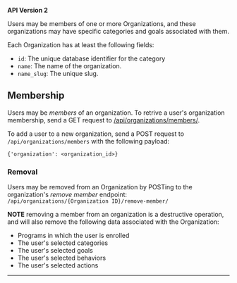 
**API Version 2**

Users may be members of one or more Organizations, and these organizations may
have specific categories and goals associated with them.

Each Organization has at least the following fields:

* `id`: The unique database identifier for the category
* `name`: The name of the organization.
* `name_slug`: The unique slug.

## Membership

Users may be _members_ of an organization. To retrive a user's organization
membership, send a GET request to [/api/organizations/members/](/api/organizations/members).

To add a user to a new organization, send a POST request to
`/api/organizations/members` with the following payload:

    {'organization': <organization_id>}


### Removal

Users may be removed from an Organization by POSTing to the organization's
_remove member_ endpoint:  `/api/organizations/{Organization ID}/remove-member/`

**NOTE** removing a member from an organization is a destructive operation,
and will also remove the following data associated with the Organization:

- Programs in which the user is enrolled
- The user's selected categories
- The user's selected goals
- The user's selected behaviors
- The user's selected actions

----
